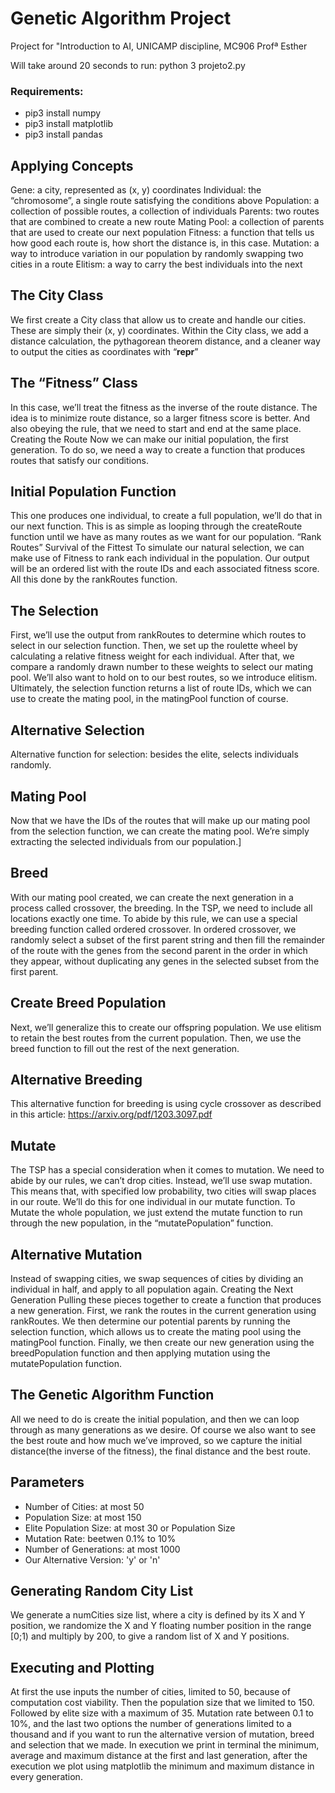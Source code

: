 # Genetic Algorithm Project

Project for "Introduction to AI, UNICAMP discipline, MC906
Profª Esther

Will take around 20 seconds to run:
python 3 projeto2.py

### Requirements:
 * pip3 install numpy
 * pip3 install matplotlib
 * pip3 install pandas

## Applying Concepts

Gene: a city, represented as (x, y) coordinates
Individual: the “chromosome”, a single route satisfying the conditions above
Population: a collection of possible routes, a collection of individuals
Parents: two routes that are combined to create a new route
Mating Pool: a collection of parents that are used to create our next population
Fitness: a function that tells us how good each route is, how short the distance is, in this case.
Mutation: a way to introduce variation in our population by randomly swapping two cities in a route
Elitism: a way to carry the best individuals into the next 

## The City Class

We first create a City class that allow us to create and handle our cities. These are simply their (x, y) coordinates. Within the City class, we add a distance calculation, the pythagorean theorem distance, and a cleaner way to output the cities as coordinates with “__repr__”

## The “Fitness” Class 

In this case, we’ll treat the fitness as the inverse of the route distance. The idea is to minimize route distance, so a larger fitness score is better. And also obeying the rule, that we need to start and end at the same place.
Creating the Route
Now we can make our initial population, the first generation. To do so, we need a way to create a function that produces routes that satisfy our conditions.

## Initial Population Function

This one produces one individual, to create a full population, we’ll do that in our next function. This is as simple as looping through the createRoute function until we have as many routes as we want for our population.
“Rank Routes” Survival of the Fittest
To simulate our natural selection, we can make use of Fitness to rank each individual in the population. Our output will be an ordered list with the route IDs and each associated fitness score. All this done by the rankRoutes function.

## The Selection

First, we’ll use the output from rankRoutes to determine which routes to select in our selection function. Then, we set up the roulette wheel by calculating a relative fitness weight for each individual. After that, we compare a randomly drawn number to these weights to select our mating pool.
We’ll also want to hold on to our best routes, so we introduce elitism. Ultimately, the selection function returns a list of route IDs, which we can use to create the mating pool, in the matingPool function of course.

## Alternative Selection

Alternative function for selection: besides the elite, selects individuals randomly.

## Mating Pool

Now that we have the IDs of the routes that will make up our mating pool from the selection function, we can create the mating pool. We’re simply extracting the selected individuals from our population.]

## Breed
With our mating pool created, we can create the next generation in a process called crossover, the breeding. 
In the TSP, we need to include all locations exactly one time. To abide by this rule, we can use a special breeding function called ordered crossover. In ordered crossover, we randomly select a subset of the first parent string and then fill the remainder of the route with the genes from the second parent in the order in which they appear, without duplicating any genes in the selected subset from the first parent.

## Create Breed Population
Next, we’ll generalize this to create our offspring population. We use elitism to retain the best routes from the current population. Then, we use the breed function to fill out the rest of the next generation.

## Alternative Breeding

 This alternative function for breeding is using cycle crossover as described in this article: https://arxiv.org/pdf/1203.3097.pdf 
 
## Mutate

The TSP has a special consideration when it comes to mutation. We need to abide by our rules, we can’t drop cities. Instead, we’ll use swap mutation. This means that, with specified low probability, two cities will swap places in our route. We’ll do this for one individual in our mutate function.
To Mutate the whole population, we just  extend the mutate function to run through the new population, in the “mutatePopulation” function.

## Alternative Mutation

Instead of swapping cities, we swap sequences of cities by dividing an individual in half, and apply to all population again.
Creating the Next Generation
Pulling these pieces together to create a function that produces a new generation. First, we rank the routes in the current generation using rankRoutes. We then determine our potential parents by running the selection function, which allows us to create the mating pool using the matingPool function. Finally, we then create our new generation using the breedPopulation function and then applying mutation using the mutatePopulation function.

## The Genetic Algorithm Function

All we need to do is create the initial population, and then we can loop through as many generations as we desire. Of course we also want to see the best route and how much we’ve improved, so we capture the initial distance(the inverse of the fitness), the final distance and the best route.

## Parameters

* Number of Cities: at most 50
* Population Size: at most 150
* Elite Population Size: at most 30 or Population Size
* Mutation Rate: beetwen 0.1% to 10%
* Number of Generations: at most 1000
* Our Alternative Version: 'y' or 'n'

## Generating Random City List

We generate a numCities size list, where a city is defined by its X and Y position, we randomize the X and Y floating number position in the range [0;1) and multiply by 200, to give a random list of X and Y positions.

## Executing and Plotting

At first the use inputs the number of cities, limited to 50, because of computation cost viability. Then the population size that we limited to 150. Followed by elite size with a maximum of 35. Mutation rate between 0.1 to 10%, and the last two options the number of generations limited to a thousand and if you want to run the alternative version of mutation, breed and selection that we made.
In execution we print in terminal the minimum, average and maximum distance at the first and last generation, after the execution we plot using matplotlib the minimum and maximum distance in every generation.
